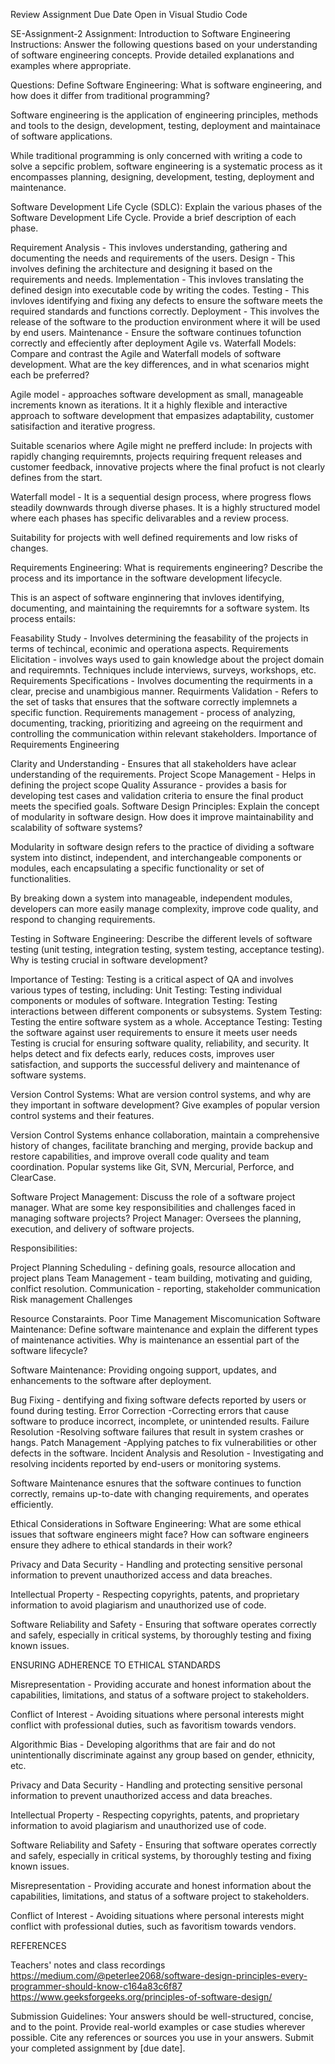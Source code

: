 Review Assignment Due Date Open in Visual Studio Code

SE-Assignment-2
Assignment: Introduction to Software Engineering Instructions: Answer the following questions based on your understanding of software engineering concepts. Provide detailed explanations and examples where appropriate.

Questions: Define Software Engineering: What is software engineering, and how does it differ from traditional programming?

Software engineering is the application of engineering principles, methods and tools to the design, development, testing, deployment and maintainace of software applications.

While traditional programming is only concerned with writing a code to solve a sepcific problem, software engineering is a systematic process as it encompasses planning, designing, development, testing, deployment and maintenance.

Software Development Life Cycle (SDLC): Explain the various phases of the Software Development Life Cycle. Provide a brief description of each phase.

Requirement Analysis - This invloves understanding, gathering and documenting the needs and requirements of the users.
Design - This involves defining the architecture and designing it based on the requirements and needs.
Implementation - This invloves translating the defined design into executable code by writing the codes.
Testing - This invloves identifying and fixing any defects to ensure the software meets the required standards and functions correctly.
Deployment - This involves the release of the software to the production environment where it will be used by end users.
Maintenance - Ensure the software continues tofunction correctly and effeciently after deployment
Agile vs. Waterfall Models: Compare and contrast the Agile and Waterfall models of software development. What are the key differences, and in what scenarios might each be preferred?

Agile model - approaches software development as small, manageable increments known as iterations. It it a highly flexible and interactive approach to software development that empasizes adaptability, customer satisifaction and iterative progress.

Suitable scenarios where Agile might ne prefferd include: In projects with rapidly changing requiremnts, projects requiring frequent releases and customer feedback, innovative projects where the final profuct is not clearly defines from the start.

Waterfall model - It is a sequential design process, where progress flows steadily downwards through diverse phases. It is a highly structured model where each phases has specific delivarables and a review process.

Suitability for projects with well defined requirements and low risks of changes.

Requirements Engineering: What is requirements engineering? Describe the process and its importance in the software development lifecycle.

This is an aspect of software enginnering that invloves identifying, documenting, and maintaining the requiremnts for a software system. Its process entails:

Feasability Study - Involves determining the feasability of the projects in terms of techincal, econimic and operationa aspects.
Requirements Elicitation - involves ways used to gain knowledge about the project domain and requiremnts. Techniques include interviews, surveys, workshops, etc.
Requirements Specifications - Involves documenting the requirments in a clear, precise and unambigious manner.
Requirments Validation - Refers to the set of tasks that ensures that the software correctly implemnets a specific function.
Requirements management - process of analyzing, documenting, tracking, prioritizing and agreeing on the requirment and controlling the communication within relevant stakeholders.
Importance of Requirements Engineering

Clarity and Understanding - Ensures that all stakeholders have aclear understanding of the requirements.
Project Scope Management - Helps in defining the project scope
Quality Assurance - provides a basis for developing test cases and validation criteria to ensure the final product meets the specified goals.
Software Design Principles: Explain the concept of modularity in software design. How does it improve maintainability and scalability of software systems?

Modularity in software design refers to the practice of dividing a software system into distinct, independent, and interchangeable components or modules, each encapsulating a specific functionality or set of functionalities.

By breaking down a system into manageable, independent modules, developers can more easily manage complexity, improve code quality, and respond to changing requirements.

Testing in Software Engineering: Describe the different levels of software testing (unit testing, integration testing, system testing, acceptance testing). Why is testing crucial in software development?

Importance of Testing: Testing is a critical aspect of QA and involves various types of testing, including:
Unit Testing: Testing individual components or modules of software.
Integration Testing: Testing interactions between different components or subsystems.
System Testing: Testing the entire software system as a whole.
Acceptance Testing: Testing the software against user requirements to ensure it meets user needs
Testing is crucial for ensuring software quality, reliability, and security. It helps detect and fix defects early, reduces costs, improves user satisfaction, and supports the successful delivery and maintenance of software systems.

Version Control Systems: What are version control systems, and why are they important in software development? Give examples of popular version control systems and their features.

Version Control Systems enhance collaboration, maintain a comprehensive history of changes, facilitate branching and merging, provide backup and restore capabilities, and improve overall code quality and team coordination. Popular systems like Git, SVN, Mercurial, Perforce, and ClearCase.

Software Project Management: Discuss the role of a software project manager. What are some key responsibilities and challenges faced in managing software projects? Project Manager: Oversees the planning, execution, and delivery of software projects.

Responsibilities:

Project Planning Scheduling - defining goals, resource allocation and project plans
Team Management - team building, motivating and guiding, conlfict resolution.
Communication - reporting, stakeholder communication
Risk management
Challenges

Resource Constaraints.
Poor Time Management
Miscomunication
Software Maintenance: Define software maintenance and explain the different types of maintenance activities. Why is maintenance an essential part of the software lifecycle?

Software Maintenance: Providing ongoing support, updates, and enhancements to the software after deployment.

Bug Fixing - dentifying and fixing software defects reported by users or found during testing. Error Correction -Correcting errors that cause software to produce incorrect, incomplete, or unintended results. Failure Resolution -Resolving software failures that result in system crashes or hangs. Patch Management -Applying patches to fix vulnerabilities or other defects in the software. Incident Analysis and Resolution - Investigating and resolving incidents reported by end-users or monitoring systems.

Software Maintenance esnures that the software continues to function correctly, remains up-to-date with changing requirements, and operates efficiently.

Ethical Considerations in Software Engineering: What are some ethical issues that software engineers might face? How can software engineers ensure they adhere to ethical standards in their work?

Privacy and Data Security - Handling and protecting sensitive personal information to prevent unauthorized access and data breaches.

Intellectual Property - Respecting copyrights, patents, and proprietary information to avoid plagiarism and unauthorized use of code.

Software Reliability and Safety - Ensuring that software operates correctly and safely, especially in critical systems, by thoroughly testing and fixing known issues.

ENSURING ADHERENCE TO ETHICAL STANDARDS

Misrepresentation - Providing accurate and honest information about the capabilities, limitations, and status of a software project to stakeholders.

Conflict of Interest - Avoiding situations where personal interests might conflict with professional duties, such as favoritism towards vendors.

Algorithmic Bias - Developing algorithms that are fair and do not unintentionally discriminate against any group based on gender, ethnicity, etc.

Privacy and Data Security - Handling and protecting sensitive personal information to prevent unauthorized access and data breaches.

Intellectual Property - Respecting copyrights, patents, and proprietary information to avoid plagiarism and unauthorized use of code.

Software Reliability and Safety - Ensuring that software operates correctly and safely, especially in critical systems, by thoroughly testing and fixing known issues.

Misrepresentation - Providing accurate and honest information about the capabilities, limitations, and status of a software project to stakeholders.

Conflict of Interest - Avoiding situations where personal interests might conflict with professional duties, such as favoritism towards vendors.

REFERENCES

Teachers' notes and class recordings
https://medium.com/@peterlee2068/software-design-principles-every-programmer-should-know-c164a83c6f87
https://www.geeksforgeeks.org/principles-of-software-design/

Submission Guidelines: Your answers should be well-structured, concise, and to the point. Provide real-world examples or case studies wherever possible. Cite any references or sources you use in your answers. Submit your completed assignment by [due date].
